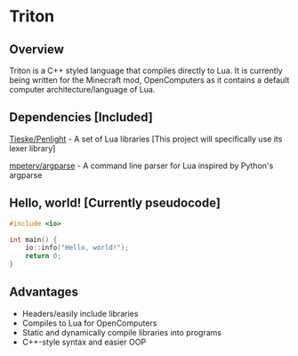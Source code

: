 # Triton

## Overview

Triton is a C++ styled language that compiles directly to Lua. It is currently being written for the Minecraft mod, OpenComputers as it contains a default computer architecture/language of Lua.

## Dependencies [Included]

[Tieske/Penlight](https://github.com/Tieske/Penlight) - A set of Lua libraries [This project will specifically use its lexer library]

[mpeterv/argparse](https://github.com/mpeterv/argparse) - A command line parser for Lua inspired by Python's argparse

## Hello, world! [Currently pseudocode]

```cpp
#include <io>

int main() {
    io::info("Hello, world!");
    return 0;
}
```

## Advantages

- Headers/easily include libraries
- Compiles to Lua for OpenComputers
- Static and dynamically compile libraries into programs
- C++-style syntax and easier OOP